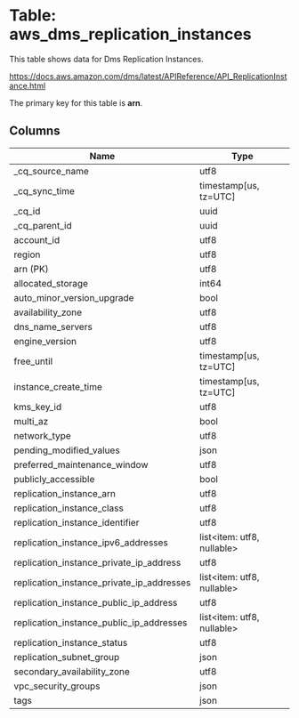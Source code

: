# Table: aws_dms_replication_instances

This table shows data for Dms Replication Instances.

https://docs.aws.amazon.com/dms/latest/APIReference/API_ReplicationInstance.html

The primary key for this table is **arn**.

## Columns

| Name          | Type          |
| ------------- | ------------- |
|_cq_source_name|utf8|
|_cq_sync_time|timestamp[us, tz=UTC]|
|_cq_id|uuid|
|_cq_parent_id|uuid|
|account_id|utf8|
|region|utf8|
|arn (PK)|utf8|
|allocated_storage|int64|
|auto_minor_version_upgrade|bool|
|availability_zone|utf8|
|dns_name_servers|utf8|
|engine_version|utf8|
|free_until|timestamp[us, tz=UTC]|
|instance_create_time|timestamp[us, tz=UTC]|
|kms_key_id|utf8|
|multi_az|bool|
|network_type|utf8|
|pending_modified_values|json|
|preferred_maintenance_window|utf8|
|publicly_accessible|bool|
|replication_instance_arn|utf8|
|replication_instance_class|utf8|
|replication_instance_identifier|utf8|
|replication_instance_ipv6_addresses|list<item: utf8, nullable>|
|replication_instance_private_ip_address|utf8|
|replication_instance_private_ip_addresses|list<item: utf8, nullable>|
|replication_instance_public_ip_address|utf8|
|replication_instance_public_ip_addresses|list<item: utf8, nullable>|
|replication_instance_status|utf8|
|replication_subnet_group|json|
|secondary_availability_zone|utf8|
|vpc_security_groups|json|
|tags|json|